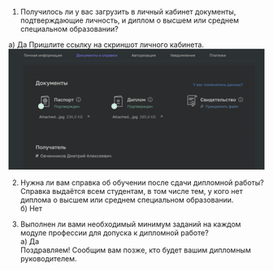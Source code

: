 
1. Получилось ли у вас загрузить в личный кабинет документы, подтверждающие личность, и диплом о высшем или среднем специальном образовании?

  а) Да
Пришлите ссылку на скриншот личного кабинета.
![lk](https://github.com/dmitri13/13.4/blob/main/img/lk.png)

2. Нужна ли вам справка об обучении после сдачи дипломной работы? Справка выдаётся всем студентам, в том числе тем, у кого нет диплома о высшем или среднем специальном образовании.  
  б) Нет

3. Выполнен ли вами необходимый минимум заданий на каждом модуле профессии для допуска к дипломной работе?  
  а) Да  
Поздравляем! Сообщим вам позже, кто будет вашим дипломным руководителем.


